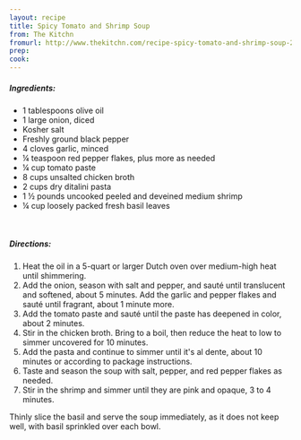 ```yaml
---
layout: recipe
title: Spicy Tomato and Shrimp Soup
from: The Kitchn
fromurl: http://www.thekitchn.com/recipe-spicy-tomato-and-shrimp-soup-234430
prep: 
cook: 
---
```


##### Ingredients:

* 1 tablespoons olive oil
* 1 large onion, diced
* Kosher salt
* Freshly ground black pepper
* 4 cloves garlic, minced
* ¼ teaspoon red pepper flakes, plus more as needed
* ¼ cup tomato paste
* 8 cups unsalted chicken broth
* 2 cups dry ditalini pasta
* 1 ½ pounds uncooked peeled and deveined medium shrimp
* ¼ cup loosely packed fresh basil leaves 

<br>

##### Directions:

1. Heat the oil in a 5-quart or larger Dutch oven over medium-high heat until shimmering. 
2. Add the onion, season with salt and pepper, and sauté until translucent and softened, about 5 minutes. Add the garlic and pepper flakes and sauté until fragrant, about 1 minute more.
3. Add the tomato paste and sauté until the paste has deepened in color, about 2 minutes. 
4. Stir in the chicken broth. Bring to a boil, then reduce the heat to low to simmer uncovered for 10 minutes.
5. Add the pasta and continue to simmer until it's al dente, about 10 minutes or according to package instructions. 
6. Taste and season the soup with salt, pepper, and red pepper flakes as needed.
7. Stir in the shrimp and simmer until they are pink and opaque, 3 to 4 minutes. 

Thinly slice the basil and serve the soup immediately, as it does not keep well, with basil sprinkled over each bowl. 
